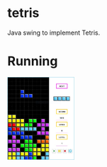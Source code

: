 # tetris

Java swing to implement Tetris.

# Running

<img src="Screenshot/running.jpg" width="30%" height="30%" alt="running">